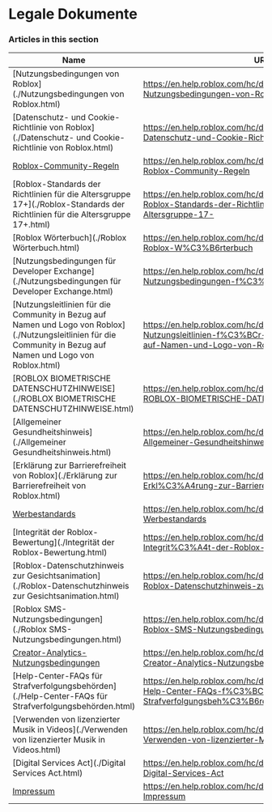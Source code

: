 # Legale Dokumente  
### Articles in this section
Name|URL
-|-
[Nutzungsbedingungen von Roblox](./Nutzungsbedingungen von Roblox.html) |https://en.help.roblox.com/hc/de/articles/115004647846-Nutzungsbedingungen-von-Roblox
[Datenschutz- und Cookie-Richtlinie von Roblox](./Datenschutz- und Cookie-Richtlinie von Roblox.html) |https://en.help.roblox.com/hc/de/articles/115004630823-Datenschutz-und-Cookie-Richtlinie-von-Roblox
[Roblox-Community-Regeln](./Roblox-Community-Regeln.html) |https://en.help.roblox.com/hc/de/articles/203313410-Roblox-Community-Regeln
[Roblox-Standards der Richtlinien für die Altersgruppe 17+](./Roblox-Standards der Richtlinien für die Altersgruppe 17+.html) |https://en.help.roblox.com/hc/de/articles/15869919570708-Roblox-Standards-der-Richtlinien-f%C3%BCr-die-Altersgruppe-17-
[Roblox Wörterbuch](./Roblox Wörterbuch.html) |https://en.help.roblox.com/hc/de/articles/4415545981332-Roblox-W%C3%B6rterbuch
[Nutzungsbedingungen für Developer Exchange](./Nutzungsbedingungen für Developer Exchange.html) |https://en.help.roblox.com/hc/de/articles/115005718246-Nutzungsbedingungen-f%C3%BCr-Developer-Exchange
[Nutzungsleitlinien für die Community in Bezug auf Namen und Logo von Roblox](./Nutzungsleitlinien für die Community in Bezug auf Namen und Logo von Roblox.html) |https://en.help.roblox.com/hc/de/articles/115001708126-Nutzungsleitlinien-f%C3%BCr-die-Community-in-Bezug-auf-Namen-und-Logo-von-Roblox
[ROBLOX BIOMETRISCHE DATENSCHUTZHINWEISE](./ROBLOX BIOMETRISCHE DATENSCHUTZHINWEISE.html) |https://en.help.roblox.com/hc/de/articles/4412863575316-ROBLOX-BIOMETRISCHE-DATENSCHUTZHINWEISE
[Allgemeiner Gesundheitshinweis](./Allgemeiner Gesundheitshinweis.html) |https://en.help.roblox.com/hc/de/articles/360031603131-Allgemeiner-Gesundheitshinweis
[Erklärung zur Barrierefreiheit von Roblox](./Erklärung zur Barrierefreiheit von Roblox.html) |https://en.help.roblox.com/hc/de/articles/360059080071-Erkl%C3%A4rung-zur-Barrierefreiheit-von-Roblox
[Werbestandards](./Werbestandards.html) |https://en.help.roblox.com/hc/de/articles/13722260778260-Werbestandards
[Integrität der Roblox-Bewertung](./Integrität der Roblox-Bewertung.html) |https://en.help.roblox.com/hc/de/articles/7235818866964-Integrit%C3%A4t-der-Roblox-Bewertung
[Roblox-Datenschutzhinweis zur Gesichtsanimation](./Roblox-Datenschutzhinweis zur Gesichtsanimation.html) |https://en.help.roblox.com/hc/de/articles/8064749848980-Roblox-Datenschutzhinweis-zur-Gesichtsanimation
[Roblox SMS-Nutzungsbedingungen](./Roblox SMS-Nutzungsbedingungen.html) |https://en.help.roblox.com/hc/de/articles/9483830673556-Roblox-SMS-Nutzungsbedingungen
[Creator-Analytics-Nutzungsbedingungen](./Creator-Analytics-Nutzungsbedingungen.html) |https://en.help.roblox.com/hc/de/articles/10949046065044-Creator-Analytics-Nutzungsbedingungen
[Help-Center-FAQs für Strafverfolgungsbehörden](./Help-Center-FAQs für Strafverfolgungsbehörden.html) |https://en.help.roblox.com/hc/de/articles/11219680442260-Help-Center-FAQs-f%C3%BCr-Strafverfolgungsbeh%C3%B6rden
[Verwenden von lizenzierter Musik in Videos](./Verwenden von lizenzierter Musik in Videos.html) |https://en.help.roblox.com/hc/de/articles/360038525351-Verwenden-von-lizenzierter-Musik-in-Videos
[Digital Services Act](./Digital Services Act.html) |https://en.help.roblox.com/hc/de/articles/13061336948244-Digital-Services-Act
[Impressum](./Impressum.html) |https://en.help.roblox.com/hc/de/articles/4401758349844-Impressum